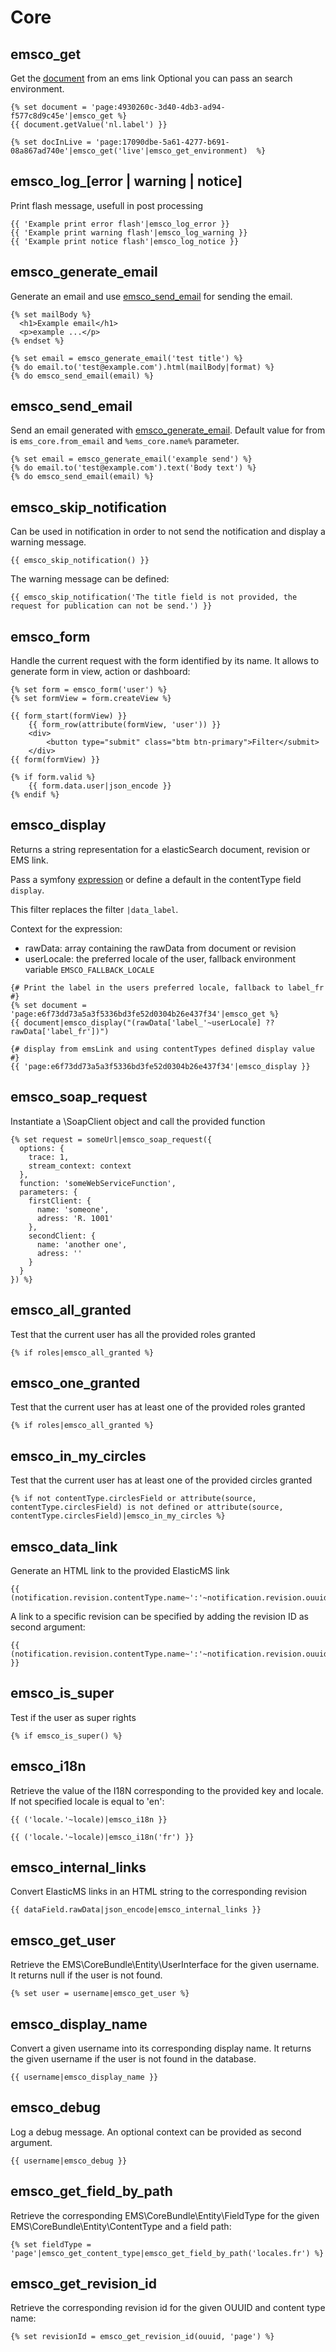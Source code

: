 # Core

## emsco_get
Get the [document](https://github.com/ems-project/elasticms/blob/HEAD/EMS/common-bundle/src/Elasticsearch/Document/DocumentInterface.php) from an ems link
Optional you can pass an search environment.

```twig
{% set document = 'page:4930260c-3d40-4db3-ad94-f577c8d9c45e'|emsco_get %}
{{ document.getValue('nl.label') }}

{% set docInLive = 'page:17090dbe-5a61-4277-b691-08a867ad740e'|emsco_get('live'|emsco_get_environment)  %}
```


## emsco_log_[error | warning | notice]
Print flash message, usefull in post processing
```twig
{{ 'Example print error flash'|emsco_log_error }}
{{ 'Example print warning flash'|emsco_log_warning }}
{{ 'Example print notice flash'|emsco_log_notice }}
```
## emsco_generate_email
Generate an email and use [emsco_send_email](#emsco_send_email) for sending the email.
```twig
{% set mailBody %}
  <h1>Example email</h1>
  <p>example ...</p>
{% endset %}

{% set email = emsco_generate_email('test title') %}
{% do email.to('test@example.com').html(mailBody|format) %}
{% do emsco_send_email(email) %}
```

## emsco_send_email
Send an email generated with [emsco_generate_email](#emsco_generate_email).
Default value for from is `ems_core.from_email` and `%ems_core.name%` parameter.

```twig
{% set email = emsco_generate_email('example send') %}
{% do email.to('test@example.com').text('Body text') %}
{% do emsco_send_email(email) %}
```

## emsco_skip_notification
Can be used in notification in order to not send the notification and display a warning message.

```twig
{{ emsco_skip_notification() }}
```
The warning message can be defined:

```twig
{{ emsco_skip_notification('The title field is not provided, the request for publication can not be send.') }}
```

## emsco_form

Handle the current request with the form identified by its name. It allows to generate form in view, action or dashboard:

```twig
{% set form = emsco_form('user') %}
{% set formView = form.createView %}

{{ form_start(formView) }}
    {{ form_row(attribute(formView, 'user')) }}
    <div>
        <button type="submit" class="btm btn-primary">Filter</submit>
    </div>
{{ form(formView) }}

{% if form.valid %}
    {{ form.data.user|json_encode }}
{% endif %}
```

## emsco_display

Returns a string representation for a elasticSearch document, revision or EMS link.

Pass a symfony [expression](https://symfony.com/doc/current/components/expression_language.html) or define a default in the contentType field `display`.

This filter replaces the filter `|data_label`.

Context for the expression: 
- rawData: array containing the rawData from document or revision
- userLocale: the preferred locale of the user, fallback environment variable `EMSCO_FALLBACK_LOCALE`

```twig
{# Print the label in the users preferred locale, fallback to label_fr #}
{% set document = 'page:e6f73dd73a5a3f5336bd3fe52d0304b26e437f34'|emsco_get %}
{{ document|emsco_display("(rawData['label_'~userLocale] ?? rawData['label_fr'])")

{# display from emsLink and using contentTypes defined display value #}
{{ 'page:e6f73dd73a5a3f5336bd3fe52d0304b26e437f34'|emsco_display }}
```

## emsco_soap_request

Instantiate a \SoapClient object and call the provided function

```twig
{% set request = someUrl|emsco_soap_request({
  options: {
    trace: 1,
    stream_context: context
  },
  function: 'someWebServiceFunction',
  parameters: {
    firstClient: {
      name: 'someone',
      adress: 'R. 1001'
    },
    secondClient: {
      name: 'another one',
      adress: ''
    }
  }
}) %}
```

## emsco_all_granted

Test that the current user has all the provided roles granted

```twig
{% if roles|emsco_all_granted %}
```

## emsco_one_granted

Test that the current user has at least one of the provided roles granted

```twig
{% if roles|emsco_all_granted %}
```

## emsco_in_my_circles

Test that the current user has at least one of the provided circles granted

```twig
{% if not contentType.circlesField or attribute(source, contentType.circlesField) is not defined or attribute(source, contentType.circlesField)|emsco_in_my_circles %}
```

## emsco_data_link

Generate an HTML link to the provided ElasticMS link 

```twig
{{ (notification.revision.contentType.name~':'~notification.revision.ouuid)|emsco_data_link}}
```

A link to a specific revision can be specified by adding the revision ID as second argument:

```twig
{{ (notification.revision.contentType.name~':'~notification.revision.ouuid)|emsco_data_link(notification.revision.id) }}
```

## emsco_is_super

Test if the user as super rights

```twig
{% if emsco_is_super() %}
```

## emsco_i18n

Retrieve the value of the I18N corresponding to the provided key and locale. If not specified locale is equal to 'en': 

```twig
{{ ('locale.'~locale)|emsco_i18n }}
```

```twig
{{ ('locale.'~locale)|emsco_i18n('fr') }}
```


## emsco_internal_links

Convert ElasticMS links in an HTML string to the corresponding revision

```twig
{{ dataField.rawData|json_encode|emsco_internal_links }}
```


## emsco_get_user

Retrieve the EMS\CoreBundle\Entity\UserInterface for the given username. It returns null if the user is not found.

```twig
{% set user = username|emsco_get_user %}
```


## emsco_display_name

Convert a given username into its corresponding display name. It returns the given username if the user is not found in the database.

```twig
{{ username|emsco_display_name }}
```


## emsco_debug

Log a debug message. An optional context can be provided as second argument.

```twig
{{ username|emsco_debug }}
```


## emsco_get_field_by_path

Retrieve the corresponding EMS\CoreBundle\Entity\FieldType for the given EMS\CoreBundle\Entity\ContentType and a field path:

```twig
{% set fieldType = 'page'|emsco_get_content_type|emsco_get_field_by_path('locales.fr') %}
```


## emsco_get_revision_id

Retrieve the corresponding revision id for the given OUUID and content type name:

```twig
{% set revisionId = emsco_get_revision_id(ouuid, 'page') %}
```
